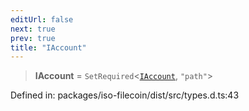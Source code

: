 ```yaml
---
editUrl: false
next: true
prev: true
title: "IAccount"
---
```


> **IAccount** = `SetRequired`\<[`IAccount`](/api/iso-filecoin-wallets/ledger/interfaces/iaccount/), `"path"`\>

Defined in: packages/iso-filecoin/dist/src/types.d.ts:43
